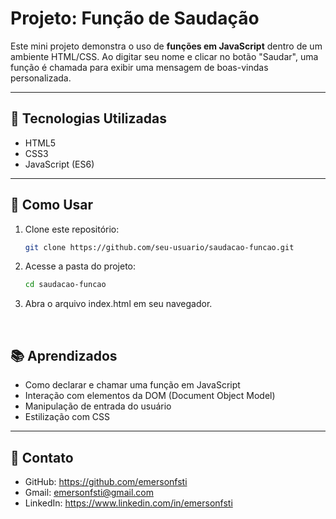 # Projeto: Função de Saudação

Este mini projeto demonstra o uso de **funções em JavaScript** dentro de um ambiente HTML/CSS. Ao digitar seu nome e clicar no botão "Saudar", uma função é chamada para exibir uma mensagem de boas-vindas personalizada.

---

## 🚀 Tecnologias Utilizadas

- HTML5
- CSS3
- JavaScript (ES6)

---

## 📂 Como Usar

1. Clone este repositório:
   ```bash
   git clone https://github.com/seu-usuario/saudacao-funcao.git

2. Acesse a pasta do projeto:
    ```bash
    cd saudacao-funcao

3. Abra o arquivo index.html em seu navegador.

<br>

## 📚 Aprendizados
- Como declarar e chamar uma função em JavaScript
- Interação com elementos da DOM (Document Object Model)
- Manipulação de entrada do usuário
- Estilização com CSS

---

## 👤 Contato
- GitHub: https://github.com/emersonfsti
- Gmail: emersonfsti@gmail.com
- LinkedIn: https://www.linkedin.com/in/emersonfsti

